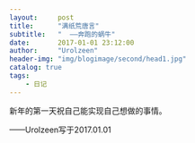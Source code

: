 ```yaml
---
layout:     post
title:      "满纸荒唐言"
subtitle:   "  ——奔跑的蜗牛"
date:       2017-01-01 23:12:00
author:     "Urolzeen"
header-img: "img/blogimage/second/head1.jpg"
catalog: true
tags:
    - 日记
---
```


新年的第一天祝自己能实现自己想做的事情。

——Urolzeen写于2017.01.01